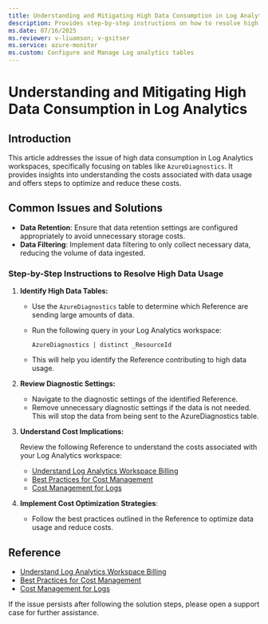 ```yaml
---
title: Understanding and Mitigating High Data Consumption in Log Analytics
description: Provides step-by-step instructions on how to resolve high data usage in Log Analytics.
ms.date: 07/16/2025
ms.reviewer: v-liuamson; v-gsitser
ms.service: azure-monitor
ms.custom: Configure and Manage Log analytics tables
---
```


# Understanding and Mitigating High Data Consumption in Log Analytics

## Introduction

This article addresses the issue of high data consumption in Log Analytics workspaces, specifically focusing on tables like `AzureDiagnostics`. It provides insights into understanding the costs associated with data usage and offers steps to optimize and reduce these costs.

## Common Issues and Solutions

- **Data Retention**: Ensure that data retention settings are configured appropriately to avoid unnecessary storage costs.
- **Data Filtering**: Implement data filtering to only collect necessary data, reducing the volume of data ingested.

### Step-by-Step Instructions to Resolve High Data Usage

1. **Identify High Data Tables:**

    - Use the `AzureDiagnostics` table to determine which Reference are sending large amounts of data.
    - Run the following query in your Log Analytics workspace:

        ```plaintext
        AzureDiagnostics | distinct _ResourceId
        ```

    - This will help you identify the Reference contributing to high data usage.

2. **Review Diagnostic Settings:**

    - Navigate to the diagnostic settings of the identified Reference.
    - Remove unnecessary diagnostic settings if the data is not needed. This will stop the data from being sent to the AzureDiagnostics table.

3. **Understand Cost Implications:**

    Review the following Reference to understand the costs associated with your Log Analytics workspace:

    - [Understand Log Analytics Workspace Billing](https://learn.microsoft.com/azure/azure-monitor/log-analytics/billing/understand-log-analytics-workspace-bill)
    - [Best Practices for Cost Management](https://learn.microsoft.com/azure/azure-monitor/fundamentals/best-practices-cost)
    - [Cost Management for Logs](https://learn.microsoft.com/azure/azure-monitor/logs/cost-logs)

4. **Implement Cost Optimization Strategies**:

    - Follow the best practices outlined in the Reference to optimize data usage and reduce costs.

## Reference

- [Understand Log Analytics Workspace Billing](https://learn.microsoft.com/azure/azure-monitor/log-analytics/billing/understand-log-analytics-workspace-bill)
- [Best Practices for Cost Management](https://learn.microsoft.com/azure/azure-monitor/fundamentals/best-practices-cost)
- [Cost Management for Logs](https://learn.microsoft.com/azure/azure-monitor/logs/cost-logs)

If the issue persists after following the solution steps, please open a support case for further assistance.
